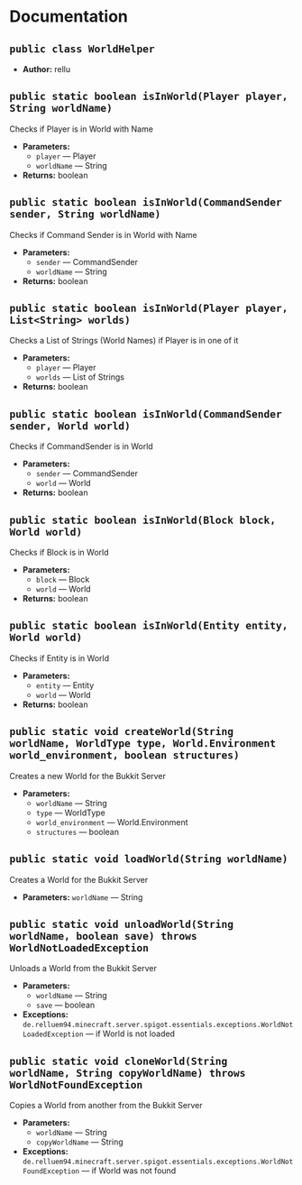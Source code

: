 # Documentation

## `public class WorldHelper`

 * **Author:** rellu

## `public static boolean isInWorld(Player player, String worldName)`

Checks if Player is in World with Name

 * **Parameters:**
   * `player` — Player
   * `worldName` — String
 * **Returns:** boolean

## `public static boolean isInWorld(CommandSender sender, String worldName)`

Checks if Command Sender is in World with Name

 * **Parameters:**
   * `sender` — CommandSender
   * `worldName` — String
 * **Returns:** boolean

## `public static boolean isInWorld(Player player, List<String> worlds)`

Checks a List of Strings (World Names) if Player is in one of it

 * **Parameters:**
   * `player` — Player
   * `worlds` — List of Strings
 * **Returns:** boolean

## `public static boolean isInWorld(CommandSender sender, World world)`

Checks if CommandSender is in World

 * **Parameters:**
   * `sender` — CommandSender
   * `world` — World
 * **Returns:** boolean

## `public static boolean isInWorld(Block block, World world)`

Checks if Block is in World

 * **Parameters:**
   * `block` — Block
   * `world` — World
 * **Returns:** boolean

## `public static boolean isInWorld(Entity entity, World world)`

Checks if Entity is in World

 * **Parameters:**
   * `entity` — Entity
   * `world` — World
 * **Returns:** boolean

## `public static void createWorld(String worldName, WorldType type, World.Environment world_environment, boolean structures)`

Creates a new World for the Bukkit Server

 * **Parameters:**
   * `worldName` — String
   * `type` — WorldType
   * `world_environment` — World.Environment
   * `structures` — boolean

## `public static void loadWorld(String worldName)`

Creates a World for the Bukkit Server

 * **Parameters:** `worldName` — String

## `public static void unloadWorld(String worldName, boolean save) throws WorldNotLoadedException`

Unloads a World from the Bukkit Server

 * **Parameters:**
   * `worldName` — String
   * `save` — boolean
 * **Exceptions:** `de.relluem94.minecraft.server.spigot.essentials.exceptions.WorldNotLoadedException` — if World is not loaded

## `public static void cloneWorld(String worldName, String copyWorldName) throws WorldNotFoundException`

Copies a World from another from the Bukkit Server

 * **Parameters:**
   * `worldName` — String
   * `copyWorldName` — String
 * **Exceptions:** `de.relluem94.minecraft.server.spigot.essentials.exceptions.WorldNotFoundException` — if World was not found